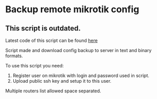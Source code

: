 # Backup remote mikrotik config

## This script is outdated.

Latest code of this script can be found [here](https://github.com/dntsk/mikrotik-backup)

Script made and download config backup to server in text and binary formats.

To use this script you need:

1. Register user on mikrotik with login and password used in script.
2. Upload public ssh key and setup it to this user.

Multiple routers list allowed space separated.
